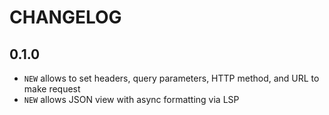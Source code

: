 # CHANGELOG

## 0.1.0
* `NEW` allows to set headers, query parameters, HTTP method, and URL to make request
* `NEW` allows JSON view with async formatting via LSP
